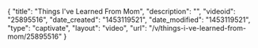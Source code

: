 {
    "title": "Things I've Learned From Mom",
    "description": "",
    "videoid": "25895516",
    "date_created": "1453119521",
    "date_modified": "1453119521",
    "type": "captivate",
    "layout": "video",
    "url": "\/v\/things-i-ve-learned-from-mom\/25895516"
}